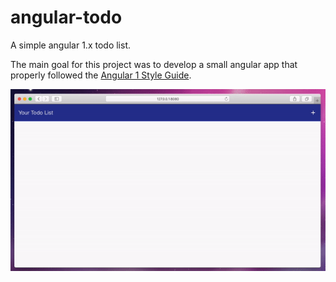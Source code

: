 # angular-todo
A simple angular 1.x todo list.

The main goal for this project was to develop a small angular app that properly followed the [Angular 1 Style Guide](https://github.com/johnpapa/angular-styleguide/blob/master/a1/README.md). 

![example gif](./example.gif)